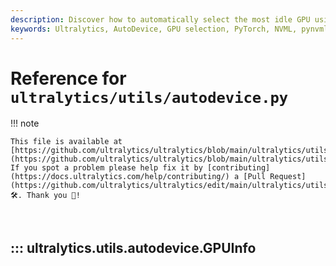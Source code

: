 ```yaml
---
description: Discover how to automatically select the most idle GPU using PyTorch and NVML (pynvml) with this AutoDevice script. Ideal for optimizing GPU usage in deep learning and computer vision tasks.
keywords: Ultralytics, AutoDevice, GPU selection, PyTorch, NVML, pynvml, GPU monitoring, CUDA, deep learning, idle GPU, memory utilization, temperature, power usage
---
```


# Reference for `ultralytics/utils/autodevice.py`

!!! note

    This file is available at [https://github.com/ultralytics/ultralytics/blob/main/ultralytics/utils/autodevice.py](https://github.com/ultralytics/ultralytics/blob/main/ultralytics/utils/autodevice.py). If you spot a problem please help fix it by [contributing](https://docs.ultralytics.com/help/contributing/) a [Pull Request](https://github.com/ultralytics/ultralytics/edit/main/ultralytics/utils/autodevice.py) 🛠️. Thank you 🙏!

<br>

## ::: ultralytics.utils.autodevice.GPUInfo

<br><br>
